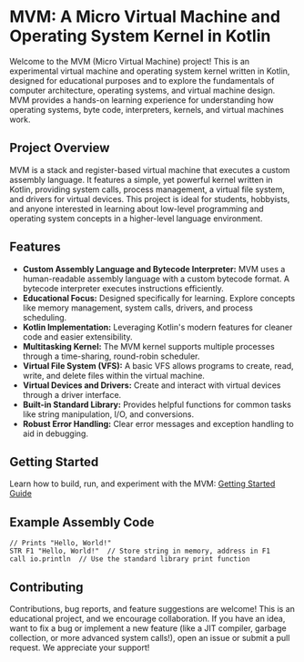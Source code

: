 # MVM: A Micro Virtual Machine and Operating System Kernel in Kotlin

Welcome to the MVM (Micro Virtual Machine) project!
This is an experimental virtual machine and operating system kernel
written in Kotlin, designed for educational purposes and to explore the fundamentals of computer architecture, operating
systems, and virtual machine design.
MVM provides a hands-on learning experience for understanding how operating
systems, byte code, interpreters, kernels, and virtual machines work.

## Project Overview

MVM is a stack and register-based virtual machine that executes a custom assembly language.
It features a simple, yet
powerful kernel
written in Kotlin, providing system calls, process management, a virtual file system, and drivers for virtual devices.
This project is ideal for students, hobbyists, and anyone interested in learning about low-level programming and
operating system concepts in a higher-level language environment.

## Features

* **Custom Assembly Language and Bytecode Interpreter:** MVM uses a human-readable assembly language with a custom
  bytecode format.
  A bytecode interpreter executes instructions efficiently.
* **Educational Focus:** Designed specifically for learning.
  Explore concepts like memory management, system calls,
  drivers, and process scheduling.
* **Kotlin Implementation:** Leveraging Kotlin's modern features for cleaner code and easier extensibility.
* **Multitasking Kernel:** The MVM kernel supports multiple processes through a time-sharing, round-robin scheduler.
* **Virtual File System (VFS):** A basic VFS allows programs to create, read, write, and delete files within the
  virtual machine.
* **Virtual Devices and Drivers:** Create and interact with virtual devices through a driver interface.
* **Built-in Standard Library:** Provides helpful functions for common tasks like string manipulation, I/O, and
  conversions.
* **Robust Error Handling:**  Clear error messages and exception handling to aid in debugging.

## Getting Started

Learn how to build, run, and experiment with the
MVM: [Getting Started Guide](https://github.com/ChippyPlus/MVM/wiki/Getting-Started)

## Example Assembly Code

```assembly
// Prints "Hello, World!"
STR F1 "Hello, World!"  // Store string in memory, address in F1
call io.println  // Use the standard library print function
```

## Contributing

Contributions, bug reports, and feature suggestions are welcome!
This is an educational project, and we encourage
collaboration.
If you have an idea, want to fix a bug or implement a new feature (like a JIT compiler, garbage
collection, or more advanced system calls!), open an issue or submit a pull request.
We appreciate your support!
